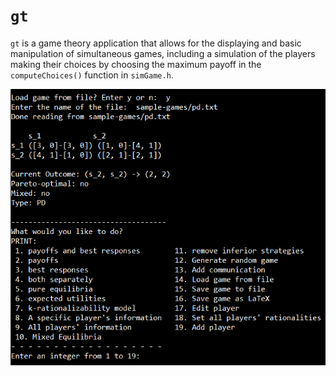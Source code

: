 # `gt`
`gt` is a game theory application that allows for the displaying and basic manipulation of simultaneous games, including a simulation of the players making their choices by choosing the maximum payoff in the `computeChoices()` function in `simGame.h`. 

![gt menu](image.png)